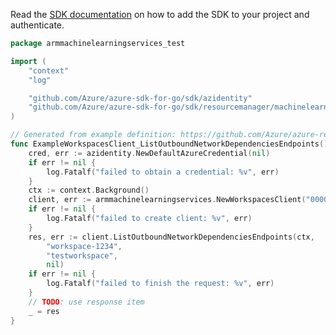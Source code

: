 Read the [SDK documentation](https://github.com/Azure/azure-sdk-for-go/blob/sdk%2Fresourcemanager%2Fmachinelearningservices%2Farmmachinelearningservices%2Fv1.0.0/sdk/resourcemanager/machinelearningservices/armmachinelearningservices/README.md) on how to add the SDK to your project and authenticate.

```go
package armmachinelearningservices_test

import (
	"context"
	"log"

	"github.com/Azure/azure-sdk-for-go/sdk/azidentity"
	"github.com/Azure/azure-sdk-for-go/sdk/resourcemanager/machinelearningservices/armmachinelearningservices"
)

// Generated from example definition: https://github.com/Azure/azure-rest-api-specs/tree/main/specification/machinelearningservices/resource-manager/Microsoft.MachineLearningServices/stable/2021-07-01/examples/ExternalFQDN/get.json
func ExampleWorkspacesClient_ListOutboundNetworkDependenciesEndpoints() {
	cred, err := azidentity.NewDefaultAzureCredential(nil)
	if err != nil {
		log.Fatalf("failed to obtain a credential: %v", err)
	}
	ctx := context.Background()
	client, err := armmachinelearningservices.NewWorkspacesClient("00000000-1111-2222-3333-444444444444", cred, nil)
	if err != nil {
		log.Fatalf("failed to create client: %v", err)
	}
	res, err := client.ListOutboundNetworkDependenciesEndpoints(ctx,
		"workspace-1234",
		"testworkspace",
		nil)
	if err != nil {
		log.Fatalf("failed to finish the request: %v", err)
	}
	// TODO: use response item
	_ = res
}
```
